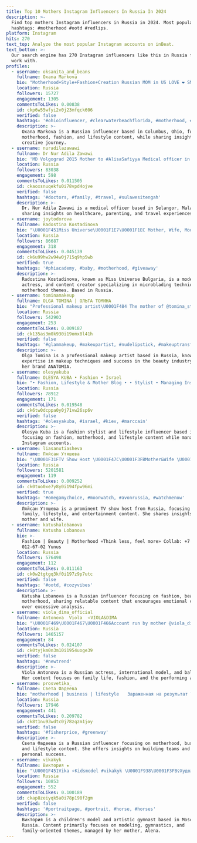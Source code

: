```yaml
---
title: Top 10 Mothers Instagram Influencers In Russia In 2024
description: >-
  Find top mothers Instagram influencers in Russia in 2024. Most popular
  hashtags: #motherhood #ootd #redlips.
platform: Instagram
hits: 270
text_top: Analyze the most popular Instagram accounts on inBeat.
text_bottom: >-
  Our search engine has 270 Instagram influencers like this in Russia for you to
  work with.
profiles:
  - username: oksanita_and_beans
    fullname: Oxana Markova
    bio: "Motherhood+Style+Fashion+Creation Russian MOM in US LOVE ❤️ SMILE \U0001F60A TRAVEL ✈️ COLUMBUS, OHIO"
    location: Russia
    followers: 15727
    engagement: 1305
    commentsToLikes: 0.00838
    id: ckp6w55wfyi2v0j23mfqck606
    verified: false
    hashtags: '#ohioinfluencer, #clearwaterbeachflorida, #motherhood, #lovemyboys'
    description: >-
      Oxana Markova is a Russian influencer based in Columbus, Ohio, focusing on
      motherhood, fashion, and lifestyle content, while sharing insights on her
      creative journey.
  - username: nuradilazawawi
    fullname: Dr Nur Adila Zawawi
    bio: 'MD Volgograd 2015 Mother to #AlisaSafiyya Medical officer in Selangor'
    location: Russia
    followers: 83038
    engagement: 598
    commentsToLikes: 0.011505
    id: ckaoxsnuqekfu0i78vpd4ojve
    verified: false
    hashtags: '#doctors, #family, #travel, #sulawesitengah'
    description: >-
      Dr. Nur Adila Zawawi is a medical officer based in Selangor, Malaysia,
      sharing insights on healthcare, parenting, and travel experiences.
  - username: joytodorova
    fullname: Radostina Kostadinova
    bio: "\U0001F451Miss Universe\U0001F1E7\U0001F1EC Mother, Wife, Model, Actress and content creator ❤️ Phi Specialist at @joy.todorova.microblading \U0001F58B️"
    location: Russia
    followers: 86687
    engagement: 318
    commentsToLikes: 0.045139
    id: ck6u99hw2w94w0j715q9hp5wb
    verified: true
    hashtags: '#phiacademy, #baby, #motherhood, #giveaway'
    description: >-
      Radostina Kostadinova, known as Miss Universe Bulgaria, is a model,
      actress, and content creator specializing in microblading techniques and
      motherhood themes. Based in Russia.
  - username: tominamakeup
    fullname: OLGA TOMINA | ОЛЬГА ТОМИНА
    bio: "Professional makeup artist\U0001F484 The mother of @tomina_studio Creator of ANATOMIA brand\U0001F48B Makeup and secrets of success✨"
    location: Russia
    followers: 542903
    engagement: 253
    commentsToLikes: 0.009187
    id: ck135as3m0k930i19omx8l41h
    verified: false
    hashtags: '#glammakeup, #makeupartist, #nudelipstick, #makeuptransformation'
    description: >-
      Olga Tomina is a professional makeup artist based in Russia, known for her
      expertise in makeup techniques and success in the beauty industry through
      her brand ANATOMIA.
  - username: olesyakuba
    fullname: OLESYA KUBA • Fashion • Israel
    bio: "• Fashion, Lifestyle & Mother Blog • • Stylist • Managing Instagram accounts • Ambassador @ef_israel • • @jackkuba \U0001F459 • • \U0001F48C stylist@olesyakuba.com"
    location: Russia
    followers: 78912
    engagement: 171
    commentsToLikes: 0.019548
    id: ck6tw0dcppa0y0j71vw26sp6v
    verified: false
    hashtags: '#olesyakuba, #israel, #kiev, #marccain'
    description: >-
      Olesya Kuba is a fashion stylist and lifestyle influencer based in Israel,
      focusing on fashion, motherhood, and lifestyle content while managing
      Instagram accounts.
  - username: liasanutiasheva
    fullname: Ляйсан Утяшева
    bio: "\U0001F31FTV Show Host \U0001F47C\U0001F3FBMother&Wife \U0001F483@liasanshow Сотрудничество: +79269686688 \U0001F447\U0001F3FBБилеты на «Carmen P.S.»\U0001F447\U0001F3FB"
    location: Russia
    followers: 5201581
    engagement: 119
    commentsToLikes: 0.009252
    id: ck0tuo0xe7y8y0i194fpw96mi
    verified: true
    hashtags: '#omegamychoice, #moonwatch, #avonrussia, #watchmenow'
    description: >-
      Ляйсан Утяшева is a prominent TV show host from Russia, focusing on
      family, lifestyle, and entertainment content. She shares insights as a
      mother and wife.
  - username: katushalobanova
    fullname: Katusha Lobanova
    bio: >-
      Fashion | Beauty | Motherhood «Think less, feel more» Collab: +7 985
      012-67-02 Yunus
    location: Russia
    followers: 576498
    engagement: 112
    commentsToLikes: 0.011163
    id: ck0w2tgtgq3kf0i197z9p7utc
    verified: false
    hashtags: '#ootd, #cozyvibes'
    description: >-
      Katusha Lobanova is a Russian influencer focusing on fashion, beauty, and
      motherhood, sharing relatable content that encourages emotional connection
      over excessive analysis.
  - username: viola_dima_official
    fullname: Antonova  Violа  ⭐️VIOLA&DIMA
    bio: "\U0001F469‍\U0001F467‍\U0001F466Account run by mother @viola_dima_official_life \U0001F3A5Movie actress\U0001F478\U0001F3FCInternational model \U0001FA70Ballerina \U0001F4E9Реклама/сотрудничество-Anna +79913210803 Трек \U0001F447\U0001F3FB"
    location: Russia
    followers: 1465157
    engagement: 84
    commentsToLikes: 0.024107
    id: ck0tyjkm0n3m10i1954uoge39
    verified: false
    hashtags: '#newtrend'
    description: >-
      Viola Antonova is a Russian actress, international model, and ballerina.
      Her content focuses on family life, fashion, and the performing arts.
  - username: prosvetika_
    fullname: Света Фадеева
    bio: "motherhood | business | lifestyle ⠀ Зараженная на результат \U0001F51D Верю в себя и свою вселенную \U0001F4AB Построю тебе команду в #Greenway \U0001F534 кв. LEADER Связь ⤵️"
    location: Russia
    followers: 17946
    engagement: 441
    commentsToLikes: 0.209782
    id: ck8t1nu93wdtc0j78zqzm1joy
    verified: false
    hashtags: '#fisherprice, #greenway'
    description: >-
      Света Фадеева is a Russian influencer focusing on motherhood, business,
      and lifestyle content. She offers insights on building teams and achieving
      personal success.
  - username: vikakyk
    fullname: Виктория ★
    bio: "\U0001F451Vika ⭐Kidsmodel #vikakyk \U0001F938\U0001F3FB‍♀️Художественная гимнастика \U0001F1F7\U0001F1FA Russia, Moscow \U0001F48CСотрудничество в Директ \U0001F469 run by mother Alena"
    location: Russia
    followers: 10853
    engagement: 552
    commentsToLikes: 0.100189
    id: ckap8zeiyqk5a0i78p198f2gm
    verified: false
    hashtags: '#portraitpage, #portrait, #horse, #horses'
    description: >-
      Виктория is a children's model and artistic gymnast based in Moscow,
      Russia. Content primarily focuses on modeling, gymnastics, and
      family-oriented themes, managed by her mother, Alena.
---
```


